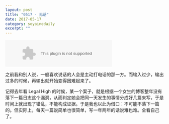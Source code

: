 ```yaml
---
layout: post
title: "0517 - 无话" 
date: 2017-05-17 
category: soyainedaily 
excerpt: ""
---
```


<embed src="//music.163.com/style/swf/widget.swf?sid=441617634&type=2&auto=1&width=320&height=66" width="340" height="86"  allowNetworking="all">

之前我和别人说，一般喜欢说话的人会是主动打电话的那一方。而输入过少，输出过多的时候，再输出就开始变得困难起来了。

记得去年看 Legal High 的时候，某一个案子，就是根据一个女生的博客整年没有落下一篇日志这个漏洞，从而判定她会把同一天发生的事情分成好几篇来写，于是时间上就出现了错乱，不能构成证据。于是我也以此为借口：不可能不落下一篇的。但实际上，每天一篇说简单也很简单，写一年两年的话说难也难。全看自己了。
